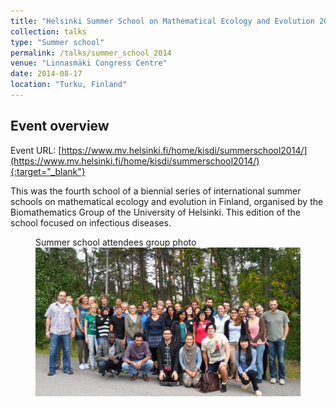 ```yaml
---
title: "Helsinki Summer School on Mathematical Ecology and Evolution 2014: Dynamics of Infectious Diseases"
collection: talks
type: "Summer school"
permalink: /talks/summer_school_2014
venue: "Linnasmäki Congress Centre"
date: 2014-08-17
location: "Turku, Finland"
---
```


## Event overview

Event URL: [https://www.mv.helsinki.fi/home/kisdi/summerschool2014/](https://www.mv.helsinki.fi/home/kisdi/summerschool2014/){:target="_blank"}

This was the fourth school of a biennial series of international summer schools on mathematical ecology and evolution in Finland, organised by the Biomathematics Group of the University of Helsinki. This edition of the school focused on infectious diseases.

<figure>
  <figcaption> Summer school attendees group photo</figcaption>
  <img src="/images/TalkImages/school_group_2014.jpg"" alt="Turku group photo"/>
  <figcaption> </figcaption>
</figure>
